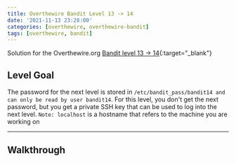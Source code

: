 ```yaml
---
title: Overthewire Bandit Level 13 -> 14
date: '2021-11-13 23:28:00'
categories: [overthewire, overthewire-bandit]
tags: [overthewire, bandit]
---
```


Solution for the Overthewire.org [Bandit level 13 -> 14](https://overthewire.org/wargames/bandit/bandit14.html){:target="\_blank"}

## Level Goal

The password for the next level is stored in `/etc/bandit_pass/bandit14 and can only be read by user bandit14`. For this level, you don\'t get the next password, but you get a private SSH key that can be used to log into the next level. `Note: localhost` is a hostname that refers to the machine you are working on

---

## Walkthrough

